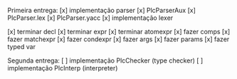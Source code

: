 Primeira entrega:
[x] implementação parser
[x] PlcParserAux
[x] PlcParser.lex
[x] PlcParser.yacc
[x] implementação lexer

[x] terminar decl
[x] terminar expr
[x] terminar atomexpr
[x] fazer comps
[x] fazer matchexpr
[x] fazer condexpr
[x] fazer args
[x] fazer params
[x] fazer typed var

Segunda entrega:
[ ] implementação PlcChecker (type checker)
[ ] implementação PlcInterp (interpreter)
